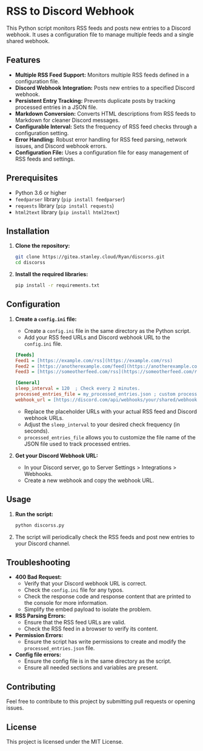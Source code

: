 # RSS to Discord Webhook

This Python script monitors RSS feeds and posts new entries to a Discord webhook. It uses a configuration file to manage multiple feeds and a single shared webhook.

## Features

* **Multiple RSS Feed Support:** Monitors multiple RSS feeds defined in a configuration file.
* **Discord Webhook Integration:** Posts new entries to a specified Discord webhook.
* **Persistent Entry Tracking:** Prevents duplicate posts by tracking processed entries in a JSON file.
* **Markdown Conversion:** Converts HTML descriptions from RSS feeds to Markdown for cleaner Discord messages.
* **Configurable Interval:** Sets the frequency of RSS feed checks through a configuration setting.
* **Error Handling:** Robust error handling for RSS feed parsing, network issues, and Discord webhook errors.
* **Configuration File:** Uses a configuration file for easy management of RSS feeds and settings.

## Prerequisites

* Python 3.6 or higher
* `feedparser` library (`pip install feedparser`)
* `requests` library (`pip install requests`)
* `html2text` library (`pip install html2text`)

## Installation

1.  **Clone the repository:**
    ```bash
    git clone https://gitea.stanley.cloud/Ryan/discorss.git
    cd discorss
    ```

2.  **Install the required libraries:**
    ```bash
    pip install -r requirements.txt
    ```

## Configuration

1.  **Create a `config.ini` file:**
    * Create a `config.ini` file in the same directory as the Python script.
    * Add your RSS feed URLs and Discord webhook URL to the `config.ini` file.

    ```ini
    [Feeds]
    Feed1 = [https://example.com/rss](https://example.com/rss)
    Feed2 = [https://anotherexample.com/feed](https://anotherexample.com/feed)
    Feed3 = [https://someotherfeed.com/rss](https://someotherfeed.com/rss)

    [General]
    sleep_interval = 120  ; Check every 2 minutes.
    processed_entries_file = my_processed_entries.json ; custom processed entries file name.
    webhook_url = [https://discord.com/api/webhooks/your/shared/webhook](https://discord.com/api/webhooks/your/shared/webhook)
    ```

    * Replace the placeholder URLs with your actual RSS feed and Discord webhook URLs.
    * Adjust the `sleep_interval` to your desired check frequency (in seconds).
    * `processed_entries_file` allows you to customize the file name of the JSON file used to track processed entries.

2.  **Get your Discord Webhook URL:**
    * In your Discord server, go to Server Settings > Integrations > Webhooks.
    * Create a new webhook and copy the webhook URL.

## Usage

1.  **Run the script:**
    ```bash
    python discorss.py
    ```

2.  The script will periodically check the RSS feeds and post new entries to your Discord channel.

## Troubleshooting

* **400 Bad Request:**
    * Verify that your Discord webhook URL is correct.
    * Check the `config.ini` file for any typos.
    * Check the response code and response content that are printed to the console for more information.
    * Simplify the embed payload to isolate the problem.
* **RSS Parsing Errors:**
    * Ensure that the RSS feed URLs are valid.
    * Check the RSS feed in a browser to verify its content.
* **Permission Errors:**
    * Ensure the script has write permissions to create and modify the `processed_entries.json` file.
* **Config file errors:**
    * Ensure the config file is in the same directory as the script.
    * Ensure all needed sections and variables are present.

## Contributing

Feel free to contribute to this project by submitting pull requests or opening issues.

## License

This project is licensed under the MIT License.